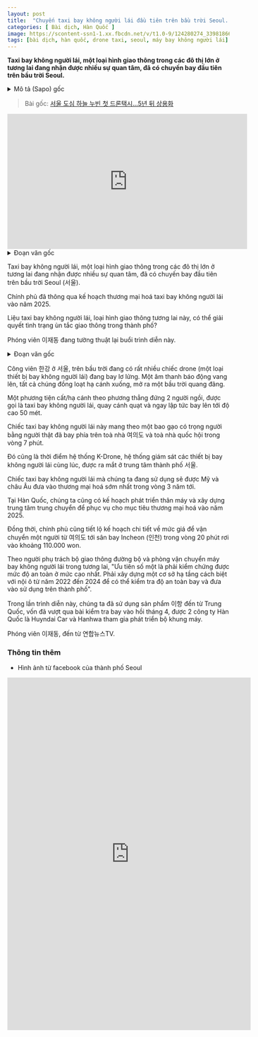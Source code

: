```yaml
---
layout: post
title:  "Chuyến taxi bay không người lái đầu tiên trên bầu trời Seoul. Thương mại hoá sau 5 năm nữa."
categories: [ Bài dịch, Hàn Quốc ]
image: https://scontent-ssn1-1.xx.fbcdn.net/v/t1.0-9/124280274_3398186613568493_389647500254486994_o.jpg?_nc_cat=102&ccb=2&_nc_sid=730e14&_nc_ohc=acUnX9rBIqoAX96kbRR&_nc_ht=scontent-ssn1-1.xx&oh=9d018506177bb06bd5fa827c475cb816&oe=5FDEAB92
tags: [bài dịch, hàn quốc, drone taxi, seoul, máy bay không người lái]
---
```

**Taxi bay không người lái, một loại hình giao thông trong các đô thị lớn ở tương lai đang nhận được nhiều sự quan tâm, đã có chuyến bay đầu tiên trên bầu trời Seoul.**
<details>
  <summary>Mô tả (Sapo) gốc</summary>
  <p>미래 대도시 교통수단으로 주목받는 드론택시가 처음으로 서울 도심 하늘을 날았습니다.</p>
</details>

> Bài gốc: [서울 도심 하늘 누빈 첫 드론택시…5년 뒤 상용화](https://n.news.naver.com/article/422/0000456371)

<iframe src='https://tv.naver.com/embed/16661892?autoPlay=true' frameborder='no' scrolling='no' marginwidth='0' marginheight='0' WIDTH='544' HEIGHT='306' allow='autoplay' allowfullscreen style="margin-left: auto;margin-right: auto;display: flex;"></iframe>

<details>
  <summary>Đoạn văn gốc</summary>
  <p>[앵커] </p>
  <p>미래 대도시 교통수단으로 주목받는 드론택시가 처음으로 서울 도심 하늘을 날았습니다. </p>
  <p>정부는 드론택시를 2025년까지 상용화하겠다는 계획을 밝힌 바 있는데요. </p>
  <p>드론택시가 도심 정체를 해소할 새 교통수단이 될 수 있을까요? </p>
  <p>이재동 기자가 다녀왔습니다.</p>
</details>

Taxi bay không người lái, một loại hình giao thông trong các đô thị lớn ở tương lai đang nhận được nhiều sự quan tâm, đã có chuyến bay đầu tiên trên bầu trời Seoul (서울).

Chính phủ đã thông qua kế hoạch thương mại hoá taxi bay không người lái vào năm 2025.

Liệu taxi bay không người lái, loại hình giao thông tương lai này, có thể giải quyết tình trạng ùn tắc giao thông trong thành phố?

Phóng viên 이재동 đang tường thuật lại buổi trình diễn này.

<details>
  <summary>Đoạn văn gốc</summary>
  <p>[기자]</p>
  <p>여러 대의 드론이 떠 있는 서울 한강공원. 경보음이 울리자 드론들이 일제히 착륙하며 길을 열어줍니다.</p>
  <p>그리고 2인승의 수직이착륙기, 이른바 드론택시의 프로펠러가 돌더니 금세 50m 상공으로 날아갑니다.</p>
  <p>좌석에 사람 무게만큼의 쌀 포대를 얹은 드론택시는 약 7분간 여의도 빌딩들과 국회의사당을 내려다보며 하늘을 날았습니다.</p>
  <p>여러 대의 드론을 동시에 모니터링하는 K-드론관제시스템이 서울 도심에서 첫선을 보인 순간입니다.</p>  
  <p>제가 타고 있는 이 수직이착륙기는 이르면 3년 뒤부터 미국과 유럽 등에서 상용 서비스가 시작될 예정입니다.</p>
  <p>우리나라의 경우 2025년 상용화를 목표로 동체개발과 환승센터 구축을 계획하고 있습니다.</p>
  <p>여의도에서 인천공항까지 20분대에 도착하고, 1인당 약 11만 원의 요금까지 제시하는 등 구체적 목표도 밝혔습니다.</p>
  <p>[이랑 / 국토교통부 미래드론교통담당관] "최우선의 가치로 검증해야 할 부분이 안전성입니다. 도심이 아닌 안전한 개활지에서 별도의 인프라를 구축해서 22년부터 24년까지 철저하게 안전성을 테스트하고 도심에서 서비스를 할 수 있도록…"</p>
  <p>이번 시연 행사에는 지난해 4월 시험비행에 성공한 중국 '이항'사의 제품이 사용됐는데, 우리 기업 중에서도 현대자동차와 한화시스템 등이 기체 개발에 뛰어든 상태입니다.</p>
</details>

Công viên 한강 ở 서울, trên bầu trời đang có rất nhiều chiếc drone (một loại thiết bị bay không người lái) đang bay lơ lửng. Một âm thanh báo động vang lên, tất cả chúng đồng loạt hạ cánh xuống, mở ra một bầu trời quang đãng.

Một phương tiện cất/hạ cánh theo phương thẳng đứng 2 người ngồi, được gọi là taxi bay không người lái, quay cánh quạt và ngay lập tức bay lên tới độ cao 50 mét.

Chiếc taxi bay không người lái này mang theo một bao gạo có trọng người bằng người thật đã bay phía trên toà nhà 여의도 và toà nhà quốc hội trong vòng 7 phút.

Đó cũng là thời điểm hệ thống K-Drone, hệ thống giám sát các thiết bị bay không người lái cùng lúc, được ra mắt ở trung tâm thành phố 서울.

Chiếc taxi bay không người lái mà chúng ta đang sử dụng sẽ được Mỹ và châu Âu đưa vào thương mại hoá sớm nhất trong vòng 3 năm tới.

Tại Hàn Quốc, chúng ta cũng có kế hoạch phát triển thân máy và xây dựng trung tâm trung chuyển để phục vụ cho mục tiêu thương mại hoá vào năm 2025.

Đồng thời, chính phủ cũng tiết lộ kế hoạch chi tiết về mức giá để vận chuyển một người từ 여의도 tới sân bay Incheon (인천) trong vòng 20 phút rơi vào khoảng 110.000 won.

Theo người phụ trách bộ giao thông đường bộ và phòng vận chuyển máy bay không người lái trong tương lai, "Ưu tiên số một là phải kiểm chứng được mức độ an toàn ở mức cao nhất. Phải xây dựng một cơ sở hạ tầng cách biệt với nội ô từ năm 2022 đến 2024 để có thể kiểm tra độ an toàn bay và đưa vào sử dụng trên thành phố".

Trong lần trình diễn này, chúng ta đã sử dụng sản phẩm 이항 đến từ Trung Quốc, vốn đã vượt qua bài kiểm tra bay vào hồi tháng 4, được 2 công ty Hàn Quốc là Huyndai Car và Hanhwa tham gia phát triển bộ khung máy.

Phóng viên 이재동, đến từ 연합뉴스TV.

### Thông tin thêm

- Hình ảnh từ facebook của thành phố Seoul

<iframe src="https://www.facebook.com/plugins/post.php?href=https%3A%2F%2Fwww.facebook.com%2Fseoul.kr%2Fposts%2F3398188773568277&show_text=true&width=552&appId=541170032588985&height=798" width="552" height="798" style="border:none;overflow:hidden;margin-left: auto;margin-right: auto;display: flex;" scrolling="no" frameborder="0" allowfullscreen="true" allow="autoplay; clipboard-write; encrypted-media; picture-in-picture; web-share"></iframe>